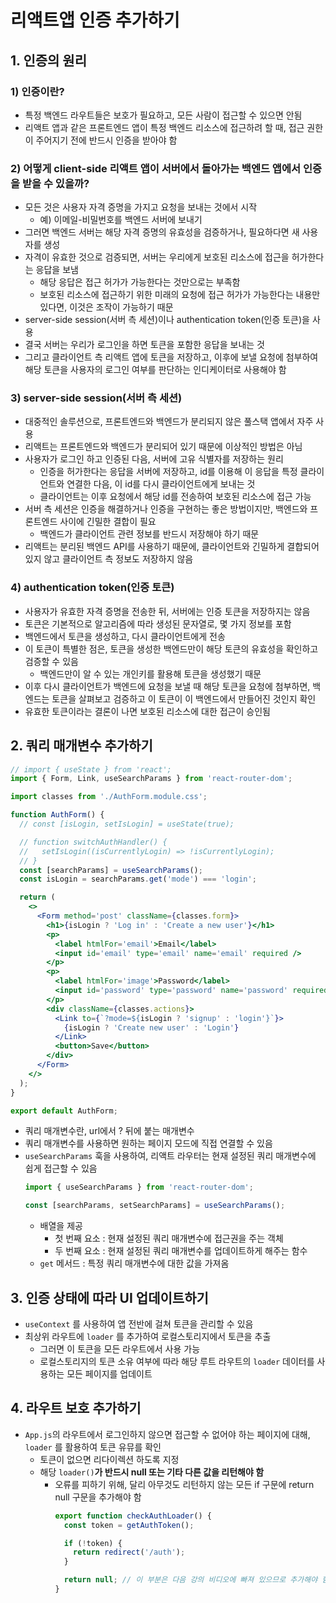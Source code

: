 # 리액트앱 인증 추가하기

## 1. 인증의 원리

### 1) 인증이란?

- 특정 백엔드 라우트들은 보호가 필요하고, 모든 사람이 접근할 수 있으면 안됨
- 리액트 앱과 같은 프론트엔드 앱이 특정 백엔드 리소스에 접근하려 할 때, 접근 권한이 주어지기 전에 반드시 인증을 받아야 함

### 2) 어떻게 client-side 리액트 앱이 서버에서 돌아가는 백엔드 앱에서 인증을 받을 수 있을까?

- 모든 것은 사용자 자격 증명을 가지고 요청을 보내는 것에서 시작
  - 예) 이메일-비밀번호를 백엔드 서버에 보내기
- 그러면 백엔드 서버는 해당 자격 증명의 유효성을 검증하거나, 필요하다면 새 사용자를 생성
- 자격이 유효한 것으로 검증되면, 서버는 우리에게 보호된 리소스에 접근을 허가한다는 응답을 보냄
  - 해당 응답은 접근 허가가 가능한다는 것만으로는 부족함
  - 보호된 리소스에 접근하기 위한 미래의 요청에 접근 허가가 가능한다는 내용만 있다면, 이것은 조작이 가능하기 때문
- server-side session(서버 측 세션)이나 authentication token(인증 토큰)을 사용
- 결국 서버는 우리가 로그인을 하면 토큰을 포함한 응답을 보내는 것
- 그리고 클라이언트 측 리액트 앱에 토큰을 저장하고, 이후에 보낼 요청에 첨부하여 해당 토큰을 사용자의 로그인 여부를 판단하는 인디케이터로 사용해야 함

### 3) server-side session(서버 측 세션)

- 대중적인 솔루션으로, 프론트엔드와 백엔드가 분리되지 않은 풀스택 앱에서 자주 사용
- 리액트는 프론트엔드와 백엔드가 분리되어 있기 때문에 이상적인 방법은 아님
- 사용자가 로그인 하고 인증된 다음, 서버에 고유 식별자를 저장하는 원리
  - 인증을 허가한다는 응답을 서버에 저장하고, id를 이용해 이 응답을 특정 클라이언트와 연결한 다음, 이 id를 다시 클라이언트에게 보내는 것
  - 클라이언트는 이후 요청에서 해당 id를 전송하여 보호된 리소스에 접근 가능
- 서버 측 세션은 인증을 해결하거나 인증을 구현하는 좋은 방법이지만, 백엔드와 프론트엔드 사이에 긴밀한 결합이 필요
  - 백엔드가 클라이언트 관련 정보를 반드시 저장해야 하기 때문
- 리액트는 분리된 백엔드 API를 사용하기 때문에, 클라이언트와 긴밀하게 결합되어 있지 않고 클라이언트 측 정보도 저장하지 않음

### 4) authentication token(인증 토큰)

- 사용자가 유효한 자격 증명을 전송한 뒤, 서버에는 인증 토큰을 저장하지는 않음
- 토큰은 기본적으로 알고리즘에 따라 생성된 문자열로, 몇 가지 정보를 포함
- 백엔드에서 토큰을 생성하고, 다시 클라이언트에게 전송
- 이 토큰이 특별한 점은, 토큰을 생성한 백엔드만이 해당 토큰의 유효성을 확인하고 검증할 수 있음
  - 백엔드만이 알 수 있는 개인키를 활용해 토큰을 생성했기 때문
- 이후 다시 클라이언트가 백엔드에 요청을 보낼 때 해당 토큰을 요청에 첨부하면, 백엔드는 토큰을 살펴보고 검증하고 이 토큰이 이 백엔드에서 만들어진 것인지 확인
- 유효한 토큰이라는 결론이 나면 보호된 리소스에 대한 접근이 승인됨

## 2. 쿼리 매개변수 추가하기

```jsx
// import { useState } from 'react';
import { Form, Link, useSearchParams } from 'react-router-dom';

import classes from './AuthForm.module.css';

function AuthForm() {
  // const [isLogin, setIsLogin] = useState(true);

  // function switchAuthHandler() {
  //   setIsLogin((isCurrentlyLogin) => !isCurrentlyLogin);
  // }
  const [searchParams] = useSearchParams();
  const isLogin = searchParams.get('mode') === 'login';

  return (
    <>
      <Form method='post' className={classes.form}>
        <h1>{isLogin ? 'Log in' : 'Create a new user'}</h1>
        <p>
          <label htmlFor='email'>Email</label>
          <input id='email' type='email' name='email' required />
        </p>
        <p>
          <label htmlFor='image'>Password</label>
          <input id='password' type='password' name='password' required />
        </p>
        <div className={classes.actions}>
          <Link to={`?mode=${isLogin ? 'signup' : 'login'}`}>
            {isLogin ? 'Create new user' : 'Login'}
          </Link>
          <button>Save</button>
        </div>
      </Form>
    </>
  );
}

export default AuthForm;
```

- 쿼리 매개변수란, url에서 ? 뒤에 붙는 매개변수
- 쿼리 매개변수를 사용하면 원하는 페이지 모드에 직접 연결할 수 있음
- `useSearchParams` 훅을 사용하여, 리액트 라우터는 현재 설정된 쿼리 매개변수에 쉽게 접근할 수 있음
  ```jsx
  import { useSearchParams } from 'react-router-dom';

  const [searchParams, setSearchParams] = useSearchParams();
  ```
  - 배열을 제공
    - 첫 번째 요소 : 현재 설정된 쿼리 매개변수에 접근권을 주는 객체
    - 두 번째 요소 : 현재 설정된 쿼리 매개변수를 업데이트하게 해주는 함수
  - `get` 메서드 : 특정 쿼리 매개변수에 대한 값을 가져옴

## 3. 인증 상태에 따라 UI 업데이트하기

- `useContext` 를 사용하여 앱 전반에 걸쳐 토큰을 관리할 수 있음
- 최상위 라우트에 `loader` 를 추가하여 로컬스토리지에서 토큰을 추출
  - 그러면 이 토큰을 모든 라우트에서 사용 가능
  - 로컬스토리지의 토큰 소유 여부에 따라 해당 루트 라우트의 `loader` 데이터를 사용하는 모든 페이지를 업데이트

## 4. 라우트 보호 추가하기

- `App.js`의 라우트에서 로그인하지 않으면 접근할 수 없어야 하는 페이지에 대해, `loader` 를 활용하여 토큰 유뮤를 확인
  - 토큰이 없으면 리다이렉션 하도록 지정
  - 해당 `loader()`**가 반드시 null 또는 기타 다른 값을 리턴해야 함**
    - 오류를 피하기 위해, 달리 아무것도 리턴하지 않는 모든 if 구문에 return null 구문을 추가해야 함
      ```jsx
      export function checkAuthLoader() {
        const token = getAuthToken();

        if (!token) {
          return redirect('/auth');
        }

        return null; // 이 부분은 다음 강의 비디오에 빠져 있으므로 추가해야 함
      }
      ```
